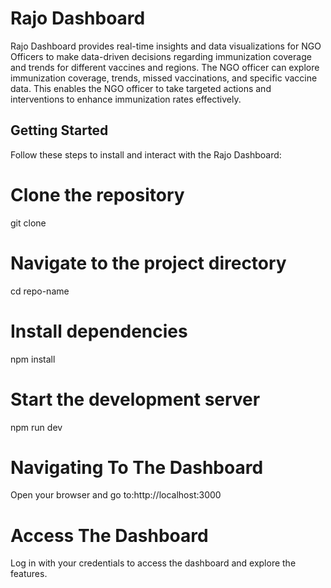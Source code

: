 # Rajo Dashboard

Rajo Dashboard provides real-time insights and data visualizations for NGO Officers to make data-driven decisions regarding immunization coverage and trends for different vaccines and regions. The NGO officer can explore immunization coverage, trends, missed vaccinations, and specific vaccine data. This enables the NGO officer to take targeted actions and interventions to enhance immunization rates effectively.


## Getting Started

Follow these steps to install and interact with the Rajo Dashboard:


# Clone the repository
git clone <repo-url>

# Navigate to the project directory
cd repo-name

# Install dependencies
npm install

# Start the development server
npm run dev

# Navigating To The Dashboard
Open your browser and go to:http://localhost:3000

# Access The Dashboard
Log in with your credentials to access the dashboard and explore the features.
